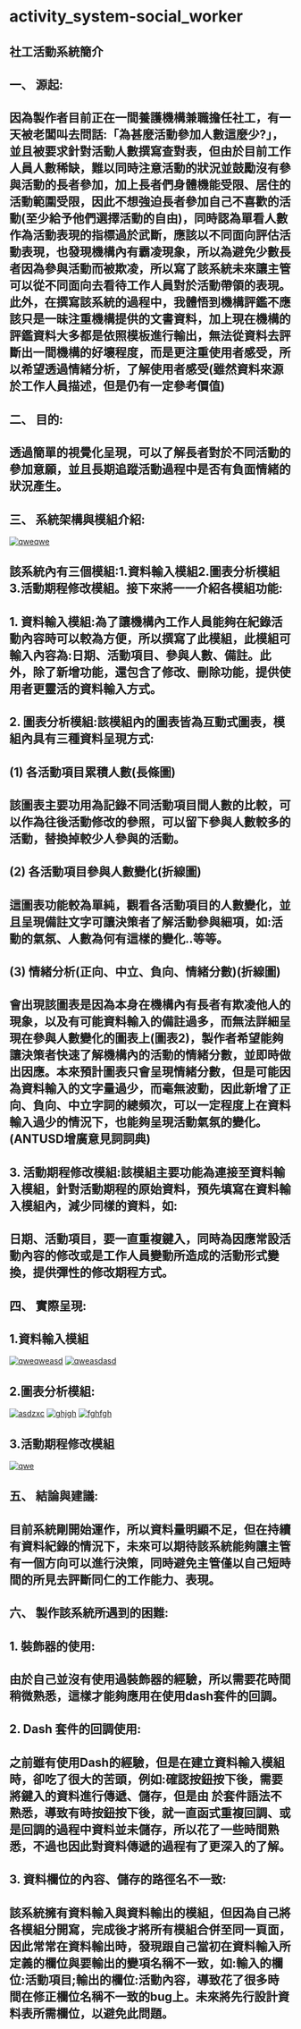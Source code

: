 # activity_system-social_worker

## 社工活動系統簡介
## 一、	源起:
## 因為製作者目前正在一間養護機構兼職擔任社工，有一天被老闆叫去問話:「為甚麼活動參加人數這麼少?」，並且被要求針對活動人數撰寫查對表，但由於目前工作人員人數稀缺，難以同時注意活動的狀況並鼓勵沒有參與活動的長者參加，加上長者們身體機能受限、居住的活動範圍受限，因此不想強迫長者參加自己不喜歡的活動(至少給予他們選擇活動的自由)，同時認為單看人數作為活動表現的指標過於武斷，應該以不同面向評估活動表現，也發現機構內有霸凌現象，所以為避免少數長者因為參與活動而被欺凌，所以寫了該系統未來讓主管可以從不同面向去看待工作人員對於活動帶領的表現。此外，在撰寫該系統的過程中，我體悟到機構評鑑不應該只是一昧注重機構提供的文書資料，加上現在機構的評鑑資料大多都是依照模板進行輸出，無法從資料去評斷出一間機構的好壞程度，而是更注重使用者感受，所以希望透過情緒分析，了解使用者感受(雖然資料來源於工作人員描述，但是仍有一定參考價值)
## 二、	目的:
## 透過簡單的視覺化呈現，可以了解長者對於不同活動的參加意願，並且長期追蹤活動過程中是否有負面情緒的狀況產生。

## 三、	系統架構與模組介紹:
<a href="https://ibb.co/kGQZJPR"><img src="https://i.ibb.co/vcZ9hM7/qweqwe.png" alt="qweqwe" border="0"></a>


## 該系統內有三個模組:1.資料輸入模組2.圖表分析模組3.活動期程修改模組。接下來將一一介紹各模組功能:
## 1.	資料輸入模組:為了讓機構內工作人員能夠在紀錄活動內容時可以較為方便，所以撰寫了此模組，此模組可輸入內容為:日期、活動項目、參與人數、備註。此外，除了新增功能，還包含了修改、刪除功能，提供使用者更靈活的資料輸入方式。
## 2.	圖表分析模組:該模組內的圖表皆為互動式圖表，模組內具有三種資料呈現方式:
## (1)	各活動項目累積人數(長條圖)
## 該圖表主要功用為記錄不同活動項目間人數的比較，可以作為往後活動修改的參照，可以留下參與人數較多的活動，替換掉較少人參與的活動。
## (2)	各活動項目參與人數變化(折線圖)
## 這圖表功能較為單純，觀看各活動項目的人數變化，並且呈現備註文字可讓決策者了解活動參與細項，如:活動的氣氛、人數為何有這樣的變化..等等。
## (3)	情緒分析(正向、中立、負向、情緒分數)(折線圖)
## 會出現該圖表是因為本身在機構內有長者有欺凌他人的現象，以及有可能資料輸入的備註過多，而無法詳細呈現在參與人數變化的圖表上(圖表2)，製作者希望能夠讓決策者快速了解機構內的活動的情緒分數，並即時做出因應。本來預計圖表只會呈現情緒分數，但是可能因為資料輸入的文字量過少，而毫無波動，因此新增了正向、負向、中立字詞的總頻次，可以一定程度上在資料輸入過少的情況下，也能夠呈現活動氣氛的變化。(ANTUSD增廣意見詞詞典)
## 3.	活動期程修改模組:該模組主要功能為連接至資料輸入模組，針對活動期程的原始資料，預先填寫在資料輸入模組內，減少同樣的資料，如:
## 日期、活動項目，要一直重複鍵入，同時為因應常設活動內容的修改或是工作人員變動所造成的活動形式變換，提供彈性的修改期程方式。
## 四、	實際呈現:
## 1.資料輸入模組
<a href="https://ibb.co/Hg072Fb"><img src="https://i.ibb.co/GPX7Jx8/qweqweasd.png" alt="qweqweasd" border="0"></a>
<a href="https://ibb.co/VCvsWyN"><img src="https://i.ibb.co/dpQR09c/qweasdasd.png" alt="qweasdasd" border="0"></a>
## 2.圖表分析模組:
<a href="https://ibb.co/v1G9Bkd"><img src="https://i.ibb.co/Mn4dh71/asdzxc.png" alt="asdzxc" border="0"></a>
<a href="https://ibb.co/qnXGL15"><img src="https://i.ibb.co/0X8NpJt/ghjgh.png" alt="ghjgh" border="0"></a>
<a href="https://ibb.co/nfJ3BdD"><img src="https://i.ibb.co/zbv8F9S/fghfgh.png" alt="fghfgh" border="0"></a>
## 3.活動期程修改模組
<a href="https://ibb.co/njNwZ3f"><img src="https://i.ibb.co/YhFNYD8/qwe.png" alt="qwe" border="0"></a>


## 五、	結論與建議:
## 目前系統剛開始運作，所以資料量明顯不足，但在持續有資料紀錄的情況下，未來可以期待該系統能夠讓主管有一個方向可以進行決策，同時避免主管僅以自己短時間的所見去評斷同仁的工作能力、表現。
## 六、	製作該系統所遇到的困難:
## 1.	裝飾器的使用:
## 由於自己並沒有使用過裝飾器的經驗，所以需要花時間稍微熟悉，這樣才能夠應用在使用dash套件的回調。
## 2.	Dash 套件的回調使用:
## 之前雖有使用Dash的經驗，但是在建立資料輸入模組時，卻吃了很大的苦頭，例如:確認按鈕按下後，需要將鍵入的資料進行傳遞、儲存，但是由 於套件語法不熟悉，導致有時按鈕按下後，就一直函式重複回調、或是回調的過程中資料並未儲存，所以花了一些時間熟悉，不過也因此對資料傳遞的過程有了更深入的了解。
## 3.	資料欄位的內容、儲存的路徑名不一致:
## 該系統擁有資料輸入與資料輸出的模組，但因為自己將各模組分開寫，完成後才將所有模組合併至同一頁面，因此常常在資料輸出時，發現跟自己當初在資料輸入所定義的欄位與要輸出的變項名稱不一致，如:輸入的欄位:活動項目;輸出的欄位:活動內容，導致花了很多時間在修正欄位名稱不一致的bug上。未來將先行設計資料表所需欄位，以避免此問題。

